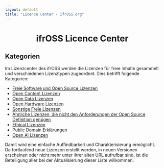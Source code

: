 ```yaml
---
layout: default
title: "Licence Center - ifrOSS.org"
---
```


<h1 style="text-align: center;">ifrOSS Licence Center</h1>

## Kategorien
Im Lizenzcenter des ifrOSS werden die Lizenzen für freie Inhalte gesammelt und verschiedenen Lizenztypen zugeordnet. Dies betrifft folgende Kategorien:

* [Freie Software und Open Source Lizenzen](/ifrOSS/Pages/licence_center/foss/de)
* [Open Content Lizenzen](/ifrOSS/Pages/licence_center/opencontent/de)
* [Open Data Lizenzen](/ifrOSS/Pages/licence_center/opendata/de)
* [Open Hardware Lizenzen](/ifrOSS/Pages/licence_center/openhardware/de)
* [Sonstige Freie Lizenzen](/ifrOSS/Pages/licence_center/other/de)
* [Ähnliche Lizenzen, die nicht den Anforderungen der Open Source Definition genügen](/ifrOSS/Pages/licence_center/nonfree/de)
* [Ethical Lizenzen](/ifrOSS/Pages/licence_center/ethical/de)
* [Public Domain Erklärungen](/ifrOSS/Pages/licence_center/public_domain/de)
* [Open AI Lizenzen](/ifrOSS//Pages/licence_center/openai/de)
 
Damit wird eine einfache Auffindbarkeit und Charakterisierung
ermöglicht. Da fortlaufend neue Lizenzen erstellt werden, in
neuen Versionen erscheinen oder nicht mehr unter ihrer alten URL
aufrufbar sind, ist die Beteiligung aller bei der Aktualisierung
dieser Liste willkommen.
